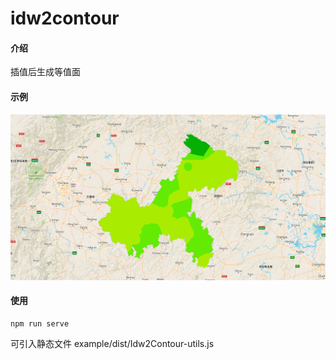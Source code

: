# idw2contour

#### 介绍
插值后生成等值面

#### 示例
![输入图片说明](example/Snipaste_2021-12-20_16-50-28.png)

#### 使用

```
npm run serve
```

可引入静态文件 example/dist/Idw2Contour-utils.js

